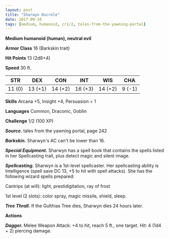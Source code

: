 ```yaml
---
layout: post
title: "Sharwyn Hucrele"
date: 2017-09-10
tags: [medium, humanoid, cr1/2, tales-from-the-yawning-portal]
---
```


**Medium humanoid (human), neutral evil**

**Armor Class** 16 (Barkskin trait)

**Hit Points** 13 (2d8+4)

**Speed** 30 ft.

|   STR   |   DEX   |   CON   |   INT   |   WIS   |   CHA   |
|:-----:|:-----:|:-----:|:-----:|:-----:|:-----:|
| 11 (0) | 13 (+1) | 14 (+2) | 16 (+3) | 14 (+2) | 9 (-1) |

**Skills** Arcana +5, Insight +4, Persuasion + 1

**Languages** Common, Draconic, Goblin

**Challenge** 1/2 (100 XP)

***Source.*** tales from the yawning portal,  page 242

***Barkskin.*** Sharwyn's AC can't be lower than 16.

***Special Equipment.*** Sharwyn has a spell book that contains the spells listed in her Spellcasting trait, plus detect magic and silent image.

***Spellcasting.*** Sharwyn is a 1st-level spellcaster. Her spellcasting ability is Intelligence (spell save DC 13, +5 to hit with spell attacks). She has the following wizard spells prepared:

Cantrips (at will): light, prestidigitation, ray of frost 

1st level (2 slots): color spray, magic missile, shield, sleep.

***Tree Thrall.*** If the Gulthias Tree dies, Sharwyn dies 24 hours later.

**Actions**

***Dagger.*** Melee Weapon Attack: +4 to hit, reach 5 ft., one target. Hit: 4 (1d4 + 2) piercing damage.

